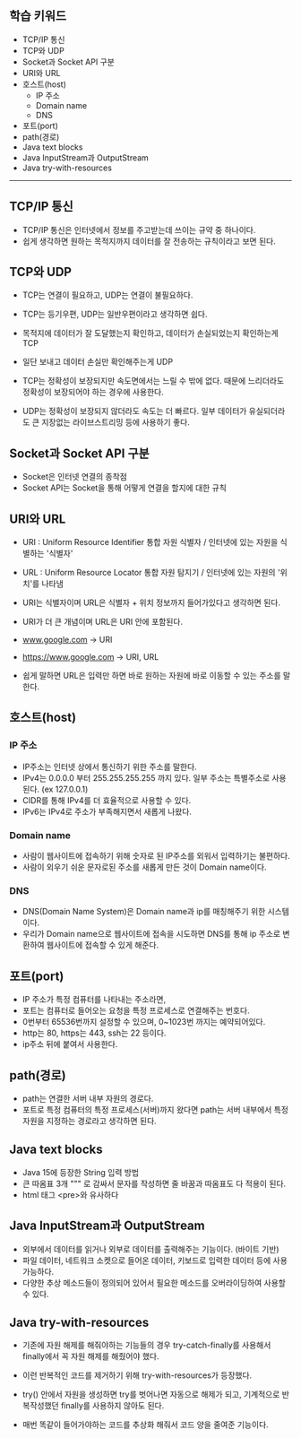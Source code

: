 ## 학습 키워드

- TCP/IP 통신
- TCP와 UDP
- Socket과 Socket API 구분
- URI와 URL
- 호스트(host)
    - IP 주소
    - Domain name
    - DNS
- 포트(port)
- path(경로)
- Java text blocks
- Java InputStream과 OutputStream
- Java try-with-resources

<hr>

## TCP/IP 통신

- TCP/IP 통신은 인터넷에서 정보를 주고받는데 쓰이는 규약 중 하나이다.
- 쉽게 생각하면 원하는 목적지까지 데이터를 잘 전송하는 규칙이라고 보면 된다.

## TCP와 UDP

- TCP는 연결이 필요하고, UDP는 연결이 불필요하다.
- TCP는 등기우편, UDP는 일반우편이라고 생각하면 쉽다.
- 목적지에 데이터가 잘 도달했는지 확인하고, 데이터가 손실되었는지 확인하는게 TCP
- 일단 보내고 데이터 손실만 확인해주는게 UDP


- TCP는 정확성이 보장되지만 속도면에서는 느릴 수 밖에 없다. 때문에 느리더라도 정확성이 보장되어야 하는 경우에 사용한다.
- UDP는 정확성이 보장되지 않더라도 속도는 더 빠르다. 일부 데이터가 유실되더라도 큰 지장없는 라이브스트리밍 등에 사용하기 좋다.

## Socket과 Socket API 구분

- Socket은 인터넷 연결의 종착점
- Socket API는 Socket을 통해 어떻게 연결을 할지에 대한 규칙


## URI와 URL

- URI : Uniform Resource Identifier 통합 자원 식별자 / 인터넷에 있는 자원을 식별하는 '식별자'
- URL : Uniform Resource Locator 통합 자원 탐지기 / 인터넷에 있는 자원의 '위치'를 나타냄
- URI는 식별자이며 URL은 식별자 + 위치 정보까지 들어가있다고 생각하면 된다.
- URI가 더 큰 개념이며 URL은 URI 안에 포함된다.
- www.google.com -> URI 
- https://www.google.com -> URI, URL


- 쉽게 말하면 URL은 입력만 하면 바로 원하는 자원에 바로 이동할 수 있는 주소를 말한다.

## 호스트(host)

### IP 주소

- IP주소는 인터넷 상에서 통신하기 위한 주소를 말한다.
- IPv4는 0.0.0.0 부터 255.255.255.255 까지 있다. 일부 주소는 특별주소로 사용된다. (ex 127.0.0.1)
- CIDR를 통해 IPv4를 더 효율적으로 사용할 수 있다.
- IPv6는 IPv4로 주소가 부족해지면서 새롭게 나왔다. 

### Domain name

- 사람이 웹사이트에 접속하기 위해 숫자로 된 IP주소를 외워서 입력하기는 불편하다.
- 사람이 외우기 쉬운 문자로된 주소를 새롭게 만든 것이 Domain name이다.

### DNS

- DNS(Domain Name System)은 Domain name과 ip를 매칭해주기 위한 시스템이다.
- 우리가 Domain name으로 웹사이트에 접속을 시도하면 DNS를 통해 ip 주소로 변환하여 웹사이트에 접속할 수 있게 해준다.

## 포트(port)

- IP 주소가 특정 컴퓨터를 나타내는 주소라면,
- 포트는 컴퓨터로 들어오는 요청을 특정 프로세스로 연결해주는 번호다.
- 0번부터 65536번까지 설정할 수 있으며, 0~1023번 까지는 예약되어있다.
- http는 80, https는 443, ssh는 22 등이다.
- ip주소 뒤에 붙여서 사용한다.

## path(경로)

- path는 연결한 서버 내부 자원의 경로다.
- 포트로 특정 컴퓨터의 특정 프로세스(서버)까지 왔다면 path는 서버 내부에서 특정 자원을 지정하는 경로라고 생각하면 된다.

## Java text blocks

- Java 15에 등장한 String 입력 방법
- 큰 따옴표 3개 """ 로 감싸서 문자를 작성하면 줄 바꿈과 따옴표도 다 적용이 된다.
- html 태그 \<pre>와 유사하다 

## Java InputStream과 OutputStream

- 외부에서 데이터를 읽거나 외부로 데이터를 출력해주는 기능이다. (바이트 기반)
- 파일 데이터, 네트워크 소켓으로 들어온 데이터, 키보드로 입력한 데이터 등에 사용 가능하다.
- 다양한 추상 메소드들이 정의되어 있어서 필요한 메소드를 오버라이딩하여 사용할 수 있다.


## Java try-with-resources

- 기존에 자원 해제를 해줘야하는 기능들의 경우 try-catch-finally를 사용해서 finally에서 꼭 자원 해제를 해줬어야 했다.
- 이런 반복적인 코드를 제거하기 위해 try-with-resources가 등장했다.
- try() 안에서 자원을 생성하면 try를 벗어나면 자동으로 해제가 되고, 기계적으로 반복작성했던 finally를 사용하지 않아도 된다.


- 매번 똑같이 들어가야하는 코드를 추상화 해줘서 코드 양을 줄여준 기능이다.